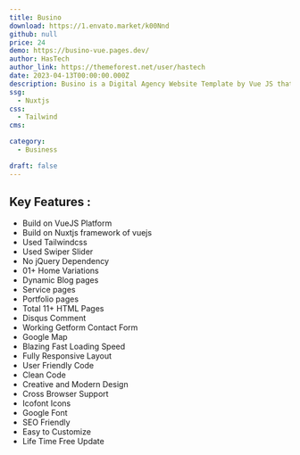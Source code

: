 ```yaml
---
title: Busino
download: https://1.envato.market/k00Nnd
github: null
price: 24
demo: https://busino-vue.pages.dev/
author: HasTech
author_link: https://themeforest.net/user/hastech
date: 2023-04-13T00:00:00.000Z
description: Busino is a Digital Agency Website Template by Vue JS that is perfect for Creative Marketing & SEO Agencies, Advertising & Consulting agencies
ssg:
  - Nuxtjs
css:
  - Tailwind
cms:

category:
  - Business

draft: false
---
```


## Key Features :

- Build on VueJS Platform
- Build on Nuxtjs framework of vuejs
- Used Tailwindcss
- Used Swiper Slider
- No jQuery Dependency
- 01+ Home Variations
- Dynamic Blog pages
- Service pages
- Portfolio pages
- Total 11+ HTML Pages
- Disqus Comment
- Working Getform Contact Form
- Google Map
- Blazing Fast Loading Speed
- Fully Responsive Layout
- User Friendly Code
- Clean Code
- Creative and Modern Design
- Cross Browser Support
- Icofont Icons
- Google Font
- SEO Friendly
- Easy to Customize
- Life Time Free Update
